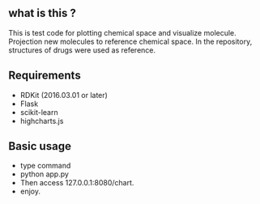 ## what is this ?

This is test code for plotting chemical space and visualize molecule.
Projection new molecules to reference chemical space.
In the repository, structures of drugs were used as reference.

## Requirements

- RDKit (2016.03.01 or later)
- Flask
- scikit-learn
- highcharts.js

## Basic usage

- type command
- python app.py
- Then access 127.0.0.1:8080/chart.
- enjoy.
